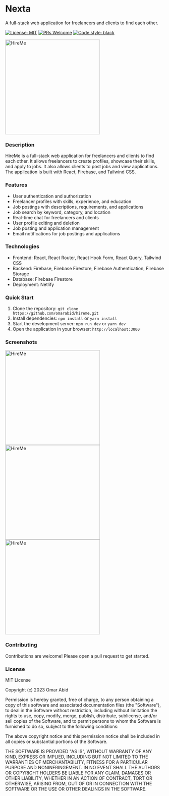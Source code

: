 
# Nexta
A full-stack web application for freelancers and clients to find each other.

[![License: MIT](https://img.shields.io/badge/License-MIT-yellow.svg)](https://opensource.org/licenses/MIT)
[![PRs Welcome](https://img.shields.io/badge/PRs-welcome-brightgreen.svg)](http://makeapullrequest.com)
[![Code style: black](https://img.shields.io/badge/code%20style-black-000000.svg)](https://github.com/psf/black)

<a href="https://hireme-v2.netlify.app/"><img src="https://github.com/omarabid/hireme/raw/master/docs/assets/hireme.png" alt="HireMe" width="300"></a>

### Description
HireMe is a full-stack web application for freelancers and clients to find each other. It allows freelancers to create profiles, showcase their skills, and apply to jobs. It also allows clients to post jobs and view applications. The application is built with React, Firebase, and Tailwind CSS.

### Features

- User authentication and authorization
- Freelancer profiles with skills, experience, and education
- Job postings with descriptions, requirements, and applications
- Job search by keyword, category, and location
- Real-time chat for freelancers and clients
- User profile editing and deletion
- Job posting and application management
- Email notifications for job postings and applications

### Technologies

- Frontend: React, React Router, React Hook Form, React Query, Tailwind CSS
- Backend: Firebase, Firebase Firestore, Firebase Authentication, Firebase Storage
- Database: Firebase Firestore
- Deployment: Netlify

### Quick Start

1. Clone the repository: `git clone https://github.com/omarabid/hireme.git`
2. Install dependencies: `npm install` or `yarn install`
3. Start the development server: `npm run dev` or `yarn dev`
4. Open the application in your browser: `http://localhost:3000`

### Screenshots

<a href="https://raw.githubusercontent.com/RA-L-PH/Nexta/refs/heads/main/frontend/src/assets/Screenshot%202024-10-28%20235221.png"><img src="https://github.com/omarabid/hireme/raw/master/docs/assets/hireme-1.png" alt="HireMe" width="300"></a>
<a href="https://github.com/omarabid/hireme/raw/master/docs/assets/hireme-2.png"><img src="https://github.com/omarabid/hireme/raw/master/docs/assets/hireme-2.png" alt="HireMe" width="300"></a>
<a href="https://github.com/omarabid/hireme/raw/master/docs/assets/hireme-3.png"><img src="https://github.com/omarabid/hireme/raw/master/docs/assets/hireme-3.png" alt="HireMe" width="300"></a>

### Contributing

Contributions are welcome! Please open a pull request to get started.

### License

MIT License

Copyright (c) 2023 Omar Abid

Permission is hereby granted, free of charge, to any person obtaining a copy
of this software and associated documentation files (the "Software"), to deal
in the Software without restriction, including without limitation the rights
to use, copy, modify, merge, publish, distribute, sublicense, and/or sell
copies of the Software, and to permit persons to whom the Software is
furnished to do so, subject to the following conditions:

The above copyright notice and this permission notice shall be included in all
copies or substantial portions of the Software.

THE SOFTWARE IS PROVIDED "AS IS", WITHOUT WARRANTY OF ANY KIND, EXPRESS OR
IMPLIED, INCLUDING BUT NOT LIMITED TO THE WARRANTIES OF MERCHANTABILITY,
FITNESS FOR A PARTICULAR PURPOSE AND NONINFRINGEMENT. IN NO EVENT SHALL THE
AUTHORS OR COPYRIGHT HOLDERS BE LIABLE FOR ANY CLAIM, DAMAGES OR OTHER
LIABILITY, WHETHER IN AN ACTION OF CONTRACT, TORT OR OTHERWISE, ARISING FROM,
OUT OF OR IN CONNECTION WITH THE SOFTWARE OR THE USE OR OTHER DEALINGS IN THE
SOFTWARE.